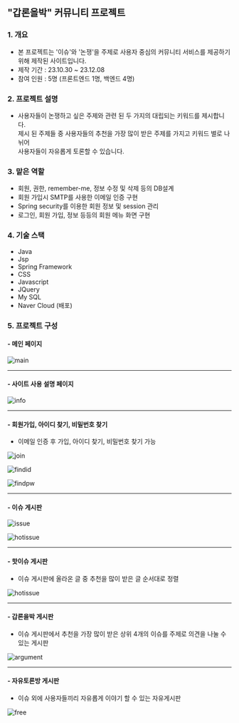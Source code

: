 ## "갑론을박" 커뮤니티 프로젝트

### 1. 개요
   * 본 프로젝트는 '이슈'와 '논쟁'을 주제로 사용자 중심의 커뮤니티 서비스를 제공하기 위해 제작된 사이트입니다.
   * 제작 기간 : 23.10.30 ~ 23.12.08
   * 참여 인원 : 5명 (프론트엔드 1명, 백엔드 4명)

    
### 2. 프로젝트 설명
   * 사용자들이 논쟁하고 싶은 주제와 관련 된 두 가지의 대립되는 키워드를 제시합니다.  
   제시 된 주제들 중 사용자들의 추천을 가장 많이 받은 주제를 가지고 키워드 별로 나뉘어  
   사용자들이 자유롭게 토론할 수 있습니다.


### 3. 맡은 역할
   * 회원, 권한, remember-me, 정보 수정 및 삭제 등의 DB설계
   * 회원 가입시 SMTP를 사용한 이메일 인증 구현
   * Spring security를 이용한 회원 정보 및 session 관리
   * 로그인, 회원 가입, 정보 등등의 회원 메뉴 화면 구현

    
### 4. 기술 스택
   * Java
   * Jsp
   * Spring Framework
   * CSS
   * Javascript
   * JQuery
   * My SQL
   * Naver Cloud (배포)

    
### 5. 프로젝트 구성


   #### - 메인 페이지

  ![main](https://github.com/cha2code/T1F4argument/assets/141387662/bf7240d2-7600-45d2-99e4-83b8842aeda7)

---


   #### - 사이트 사용 설명 페이지

  ![info](https://github.com/cha2code/T1F4argument/assets/141387662/d028f729-0a1e-42d0-ac1d-a3c179479abe)

---


   #### - 회원가입, 아이디 찾기, 비밀번호 찾기
   * 이메일 인증 후 가입, 아이디 찾기, 비밀번호 찾기 가능

   ![join](https://github.com/cha2code/T1F4argument/assets/141387662/ba3b95a7-3da6-4c36-9b06-0eb24468c9a8)

   ![findid](https://github.com/cha2code/T1F4argument/assets/141387662/e5239dc3-c577-483f-8969-806c22440ddc)

   ![findpw](https://github.com/cha2code/T1F4argument/assets/141387662/56169db6-fa07-4b51-b89e-93ee487137fb)

---

   
   #### - 이슈 게시판

   ![issue](https://github.com/cha2code/T1F4argument/assets/141387662/aface4bb-7fc0-48a7-81f0-ef9959e3f5db)

   ![hotissue](https://github.com/cha2code/T1F4argument/assets/141387662/f680effe-89fe-432a-b01d-5ba30aba0d58)

---

   #### - 핫이슈 게시판
   * 이슈 게시판에 올라온 글 중 추천을 많이 받은 글 순서대로 정렬

   ![hotissue](https://github.com/cha2code/T1F4argument/assets/141387662/38ff8f99-5c0e-431d-9bb2-d68d11a3bdf1)

---

   #### - 갑론을박 게시판
   * 이슈 게시판에서 추천을 가장 많이 받은 상위 4개의 이슈를 주제로 의견을 나눌 수 있는 게시판
     
   ![argument](https://github.com/cha2code/T1F4argument/assets/141387662/18a3d89d-f308-452a-8049-aa158e5af073)

---

   #### - 자유토론방 게시판
   * 이슈 외에 사용자들끼리 자유롭게 이야기 할 수 있는 자유게시판

   ![free](https://github.com/cha2code/T1F4argument/assets/141387662/3150e9ac-fa8d-45b9-955a-4cc6c508e77a)
